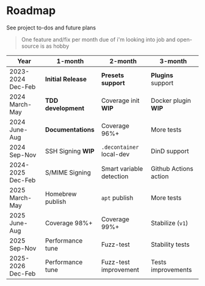 # Roadmap

See project to-dos and future plans

> One feature and/fix per month due of i'm looking into job and open-source is as hobby

| Year              | 1-month             | 2-month                  | 3-month               |
| ----------------- | ------------------- | ------------------------ | --------------------- |
| 2023-2024 Dec-Feb | **Initial Release** | **Presets support**      | **Plugins** support   |
| 2024 March-May    | **TDD development** | Coverage init **WIP**    | Docker plugin **WIP** |
| 2024 June-Aug     | **Documentations**  | Coverage 96%+            | More tests            |
| 2024 Sep-Nov      | SSH Signing **WIP** | `.decontainer` local-dev | DinD support          |
| 2024-2025 Dec-Feb | S/MIME Signing      | Smart variable detection | Github Actions action |
| 2025 March-May    | Homebrew publish    | `apt` publish            | More tests            |
| 2025 June-Aug     | Coverage 98%+       | Coverage 99%+            | Stabilize (`v1`)      |
| 2025 Sep-Nov      | Performance tune    | Fuzz-test                | Stability tests       |
| 2025-2026 Dec-Feb | Performance tune    | Fuzz-test improvement    | Tests improvements    |
